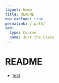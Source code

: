 ```yaml
---
layout: home
title: README
nav_exclude: true
permalink: /:path/
seo:
  type: Course
  name: Just the Class
---
```


# README

- [test](test.md)

